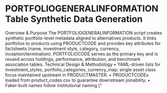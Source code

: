 # PORTFOLIOGENERALINFORMATION Table Synthetic Data Generation
Overview & Purpose
The PORTFOLIOGENERALINFORMATION script creates synthetic portfolio-level metadata aligned to alternatives products. 
It links portfolios to products using PRODUCTCODE and provides key attributes for factsheets (name, investment style, category, currency, inception/termination). 
PORTFOLIOCODE serves as the primary key and is reused across holdings, performance, attribution, and benchmark association tables.
Technical Design & Methodology
• YAML-driven lists for investment_styles, portfolio_categories, currency_map; single asset class focus maintained upstream in PRODUCTMASTER.
• PRODUCTCODEs loaded from product_codes.csv to guarantee downstream joinability.
• Faker-built names follow institutional naming (“<Company> <Style> Strategy”).
• Date logic enforces OPENDATE < PERFORMANCEINCEPTIONDATE ≤ TERMINATIONDATE (or allow NULL termination for active portfolios).
• Output standardized for Snowflake: uppercase columns, ISO dates.
Execution Instructions
1) Ensure portfolio_config.yaml (lists) and product_codes.csv (FK continuity) are present.
2) Execute the script to create NUM_ROWS portfolios; preview DataFrame.
3) Save to CSV (synthetic_alternatives_portfolios.csv) and/or load to Snowflake with MERGE on PORTFOLIOCODE.
4) Optionally, generate qualitative text later using PORTFOLIOCODE + PRODUCTNAME for commentary tables.
Outputs & Schema
Columns: PORTFOLIOCODE, NAME, INVESTMENTSTYLE, PORTFOLIOCATEGORY, OPENDATE, PERFORMANCEINCEPTIONDATE, TERMINATIONDATE, 
BASECURRENCYCODE, BASECURRENCYNAME, ISBEGINOFDAYPERFORMANCE, PRODUCTCODE. 
These fields directly support factsheet profile sections, date banners, and currency displays.
Integration with Other Tables
• PORTFOLIOGENERALINFORMATION → HOLDINGSDETAILS via PORTFOLIOCODE
• PORTFOLIOGENERALINFORMATION → PORTFOLIOPERFORMANCE via PORTFOLIOCODE
• PORTFOLIOGENERALINFORMATION → PORTFOLIOBENCHMARKASSOCIATION via PORTFOLIOCODE
This forms the spine for portfolio-level analytics and presentation.
Testing & QA Use Cases
• Ensure no orphan PRODUCTCODEs and that currency codes/names pair correctly.
• Validate name/formatting constraints (length, special characters) for UI templates.
• Check logical date ordering and edge cases (recent inception, terminated portfolios).
Next Steps & Recommendations
• Add regulatory identifiers (if applicable) and region tags for filtering.
• Implement change capture to audit metadata updates over time.
• Auto-generate sample benchmark associations for new portfolios to enable end-to-end QA quickly.

